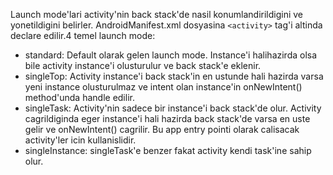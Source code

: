 Launch mode'lari activity'nin back stack'de nasil konumlandirildigini ve yonetildigini belirler. 
AndroidManifest.xml dosyasina ```<activity>``` tag'i altinda declare edilir.4 temel launch mode:
- standard: Default olarak gelen launch mode. Instance'i halihazirda olsa bile activity instance'i olusturulur ve back stack'e eklenir.
- singleTop: Activity instance'i back stack'in en ustunde hali hazirda varsa yeni instance olusturulmaz ve intent olan instance'in onNewIntent() method'unda handle edilir.
- singleTask: Activity'nin sadece bir instance'i back stack'de olur. Activity cagrildiginda eger instance'i hali hazirda back stack'de varsa en uste gelir ve onNewIntent() cagrilir. Bu app entry pointi olarak calisacak activity'ler icin kullanislidir.
- singleInstance: singleTask'e benzer fakat activity kendi task'ine sahip olur.